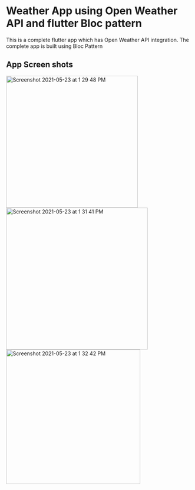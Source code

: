 # Weather App using Open Weather API and flutter Bloc pattern

This is a complete flutter app which has Open Weather API integration. The complete app is built using Bloc Pattern

## App Screen shots

<img width="357" alt="Screenshot 2021-05-23 at 1 29 48 PM" src="https://user-images.githubusercontent.com/62590869/119252746-7031d000-bbcb-11eb-9fbf-868d7ab40157.png">
<img width="384" alt="Screenshot 2021-05-23 at 1 31 41 PM" src="https://user-images.githubusercontent.com/62590869/119252747-70ca6680-bbcb-11eb-83a3-d8391e3c0e93.png">
<img width="364" alt="Screenshot 2021-05-23 at 1 32 42 PM" src="https://user-images.githubusercontent.com/62590869/119252749-71fb9380-bbcb-11eb-801b-fe4a870b4000.png">

